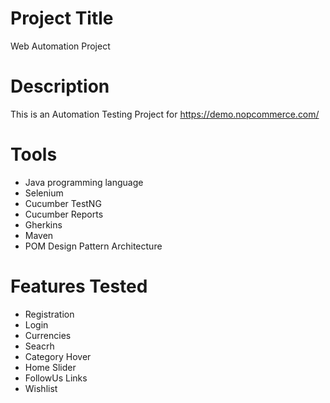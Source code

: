 # Project Title
Web Automation Project


# Description
This is an Automation Testing Project for https://demo.nopcommerce.com/

# Tools
* Java programming language
* Selenium
* Cucumber TestNG
* Cucumber Reports
* Gherkins
* Maven 
* POM Design Pattern Architecture

# Features Tested
* Registration
* Login
* Currencies
* Seacrh 
* Category Hover
* Home Slider
* FollowUs Links
* Wishlist


